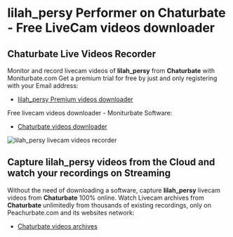 # lilah_persy Performer on Chaturbate - Free LiveCam videos downloader

## Chaturbate Live Videos Recorder

Monitor and record livecam videos of **lilah_persy** from **Chaturbate** with Moniturbate.com
Get a premium trial for free by just and only registering with your Email address:
* [lilah_persy Premium videos downloader](https://moniturbate.com/request-demo-licence-key.html)

Free livecam videos downloader - Moniturbate Software:
* [Chaturbate videos downloader](https://moniturbate.com/moniturbate-download-software.html)

![lilah_persy livecam videos recorder](https://peachurnet.com/templates/moniturbate-software.png)


## Capture lilah_persy videos from the Cloud and watch your recordings on Streaming

Without the need of downloading a software, capture **lilah_persy** livecam videos from **Chaturbate** 100% online.
Watch Livecam archives from **Chaturbate** unlimitedly from thousands of existing recordings, only on Peachurbate.com and its websites network:
* [Chaturbate videos archives](https://peachurnet.com/)